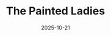 ---
layout: post
title: "The Painted Ladies"
description: 
permalink: /west-coast/travel/sf/paintedladies/
date: 2025-10-21
---